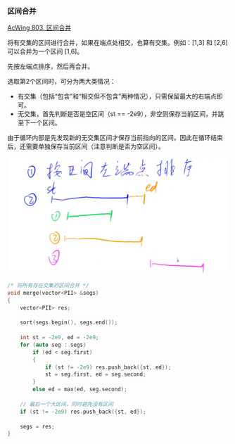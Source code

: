 ### 区间合并

[AcWing 803. 区间合并](https://www.acwing.com/problem/content/805/)

将有交集的区间进行合并，如果在端点处相交，也算有交集。例如：\[1,3] 和 [2,6] 可以合并为一个区间 [1,6]。

先按左端点排序，然后再合并。

选取第2个区间时，可分为两大类情况：
+ 有交集（包括“包含”和“相交但不包含”两种情况），只需保留最大的右端点即可。
+ 无交集，首先判断是否是空区间（st == -2e9），非空则保存当前区间，并跳至下一个区间。

由于循环内部是先发现新的无交集区间才保存当前指向的区间，因此在循环结束后，还需要单独保存当前区间（注意判断是否为空区间）。

<img src="assets/image-20201118172058471.png" alt="image-20201118172058471" style="zoom:67%;" />

```cpp
/* 将所有存在交集的区间合并 */
void merge(vector<PII> &segs)
{
    vector<PII> res;

    sort(segs.begin(), segs.end());

    int st = -2e9, ed = -2e9;
    for (auto seg : segs)
        if (ed < seg.first)
        {
            if (st != -2e9) res.push_back({st, ed});
            st = seg.first, ed = seg.second;
        }
        else ed = max(ed, seg.second);

    // 最后一个大区间，同时避免没有区间
    if (st != -2e9) res.push_back({st, ed});

    segs = res;
}
```

